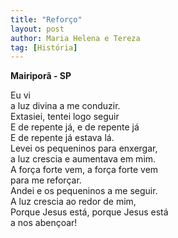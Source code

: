 ```yaml
---
title: "Reforço"
layout: post
author: Maria Helena e Tereza
tag: [História]
---
```


**Mairiporã - SP**

Eu vi  
a luz divina a me conduzir.  
Extasiei, tentei logo seguir  
E de repente já, e de repente já  
E de repente já estava lá.  
Levei os pequeninos para enxergar,  
a luz crescia e aumentava em mim.  
A força forte vem, a força forte vem  
para me reforçar.  
Andei e os pequeninos a me seguir.  
A luz crescia ao redor de mim,  
Porque Jesus está, porque Jesus está  
a nos abençoar!
